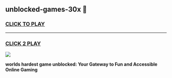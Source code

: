 
## unblocked-games-30x 👋
<h3>
<a href="https://premium.freeplayer.one?title=unblocked-games-30x&ref=14F">CLICK TO PLAY</a></h3>
<hr>

<h3>
<a href="https://premium.freeplayer.one?title=unblocked-games-30x&ref=14F">CLICK 2 PLAY</a>
  
</h3>

<a href="https://premium.freeplayer.one?title=unblocked-games-30x&ref=12F/"><img src="https://clearcache.store/games.png"></a>


**worlds hardest game unblocked: Your Gateway to Fun and Accessible Online Gaming**
